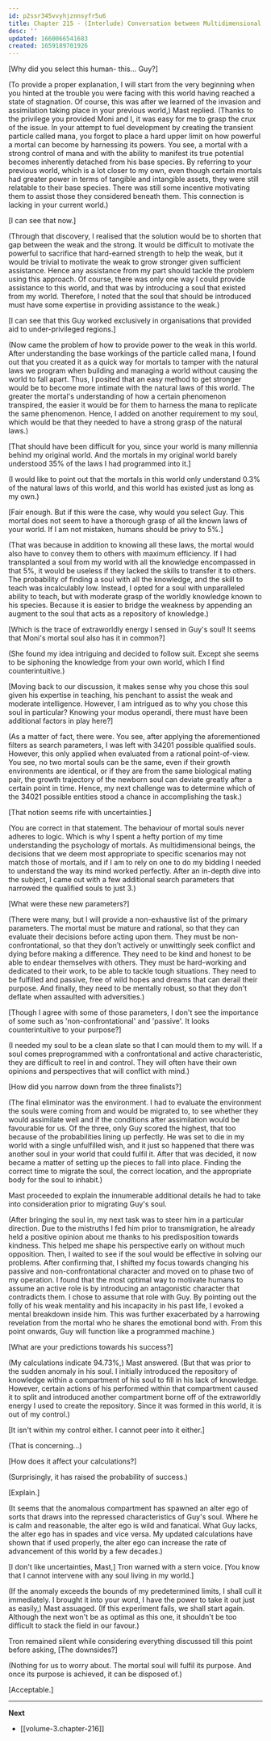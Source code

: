 ```yaml
---
id: p2ssr345vvyhjznnsyfr5u6
title: Chapter 215 - (Interlude) Conversation between Multidimensional Beings (Part Two)
desc: ''
updated: 1660066541683
created: 1659189701926
---
```


[Why did you select this human- this... Guy?]

(To provide a proper explanation, I will start from the very beginning when you hinted at the trouble you were facing with this world having reached a state of stagnation. Of course, this was after we learned of the invasion and assimilation taking place in your previous world,) Mast replied. (Thanks to the privilege you provided Moni and I, it was easy for me to grasp the crux of the issue. In your attempt to fuel development by creating the transient particle called mana, you forgot to place a hard upper limit on how powerful a mortal can become by harnessing its powers. You see, a mortal with a strong control of mana and with the ability to manifest its true potential becomes inherently detached from his base species. By referring to your previous world, which is a lot closer to my own, even though certain mortals had greater power in terms of tangible and intangible assets, they were still relatable to their base species. There was still some incentive motivating them to assist those they considered beneath them. This connection is lacking in your current world.)

[I can see that now.]

(Through that discovery, I realised that the solution would be to shorten that gap between the weak and the strong. It would be difficult to motivate the powerful to sacrifice that hard-earned strength to help the weak, but it would be trivial to motivate the weak to grow stronger given sufficient assistance. Hence any assistance from my part should tackle the problem using this approach. Of course, there was only one way I could provide assistance to this world, and that was by introducing a soul that existed from my world. Therefore, I noted that the soul that should be introduced must have some expertise in providing assistance to the weak.)

[I can see that this Guy worked exclusively in organisations that provided aid to under-privileged regions.]

(Now came the problem of how to provide power to the weak in this world. After understanding the base workings of the particle called mana, I found out that you created it as a quick way for mortals to tamper with the natural laws we program when building and managing a world without causing the world to fall apart. Thus, I posited that an easy method to get stronger would be to become more intimate with the natural laws of this world. The greater the mortal's understanding of how a certain phenomenon transpired, the easier it would be for them to harness the mana to replicate the same phenomenon. Hence, I added on another requirement to my soul, which would be that they needed to have a strong grasp of the natural laws.)

[That should have been difficult for you, since your world is many millennia behind my original world. And the mortals in my original world barely understood 35% of the laws I had programmed into it.]

(I would like to point out that the mortals in this world only understand 0.3% of the natural laws of this world, and this world has existed just as long as my own.)

[Fair enough. But if this were the case, why would you select Guy. This mortal does not seem to have a thorough grasp of all the known laws of your world. If I am not mistaken, humans should be privy to 5%.]

(That was because in addition to knowing all these laws, the mortal would also have to convey them to others with maximum efficiency. If I had transplanted a soul from my world with all the knowledge encompassed in that 5%, it would be useless if they lacked the skills to transfer it to others. The probability of finding a soul with all the knowledge, and the skill to teach was incalculably low. Instead, I opted for a soul with unparalleled ability to teach, but with moderate grasp of the worldly knowledge known to his species. Because it is easier to bridge the weakness by appending an augment to the soul that acts as a repository of knowledge.)

[Which is the trace of extraworldly energy I sensed in Guy's soul! It seems that Moni's mortal soul also has it in common?]

(She found my idea intriguing and decided to follow suit. Except she seems to be siphoning the knowledge from your own world, which I find counterintuitive.)

[Moving back to our discussion, it makes sense why you chose this soul given his expertise in teaching, his penchant to assist the weak and moderate intelligence. However, I am intrigued as to why you chose this soul in particular? Knowing your modus operandi, there must have been additional factors in play here?]

(As a matter of fact, there were. You see, after applying the aforementioned filters as search parameters, I was left with 34201 possible qualified souls. However, this only applied when evaluated from a rational point-of-view. You see, no two mortal souls can be the same, even if their growth environments are identical, or if they are from the same biological mating pair, the growth trajectory of the newborn soul can deviate greatly after a certain point in time. Hence, my next challenge was to determine which of the 34021 possible entities stood a chance in accomplishing the task.)

[That notion seems rife with uncertainties.]

(You are correct in that statement. The behaviour of mortal souls never adheres to logic. Which is why I spent a hefty portion of my time understanding the psychology of mortals. As multidimensional beings, the decisions that we deem most appropriate to specific scenarios may not match those of mortals, and if I am to rely on one to do my bidding I needed to understand the way its mind worked perfectly. After an in-depth dive into the subject, I came out with a few additional search parameters that narrowed the qualified souls to just 3.)

[What were these new parameters?]

(There were many, but I will provide a non-exhaustive list of the primary parameters. The mortal must be mature and rational, so that they can evaluate their decisions before acting upon them. They must be non-confrontational, so that they don't actively or unwittingly seek conflict and dying before making a difference. They need to be kind and honest to be able to endear themselves with others. They must be hard-working and dedicated to their work, to be able to tackle tough situations. They need to be fulfilled and passive, free of wild hopes and dreams that can derail their purpose. And finally, they need to be mentally robust, so that they don't deflate when assaulted with adversities.)

[Though I agree with some of those parameters, I don't see the importance of some such as 'non-confrontational' and 'passive'. It looks counterintuitive to your purpose?]

(I needed my soul to be a clean slate so that I can mould them to my will. If a soul comes preprogrammed with a confrontational and active characteristic, they are difficult to reel in and control. They will often have their own opinions and perspectives that will conflict with mind.)

[How did you narrow down from the three finalists?]

(The final eliminator was the environment. I had to evaluate the environment the souls were coming from and would be migrated to, to see whether they would assimilate well and if the conditions after assimilation would be favourable for us. Of the three, only Guy scored the highest, that too because of the probabilities lining up perfectly. He was set to die in my world with a single unfulfilled wish, and it just so happened that there was another soul in your world that could fulfil it. After that was decided, it now became a matter of setting up the pieces to fall into place. Finding the correct time to migrate the soul, the correct location, and the appropriate body for the soul to inhabit.)

Mast proceeded to explain the innumerable additional details he had to take into consideration prior to migrating Guy's soul.

(After bringing the soul in, my next task was to steer him in a particular direction. Due to the mistruths I fed him prior to transmigration, he already held a positive opinion about me thanks to his predisposition towards kindness. This helped me shape his perspective early on without much opposition. Then, I waited to see if the soul would be effective in solving our problems. After confirming that, I shifted my focus towards changing his passive and non-confrontational character and moved on to phase two of my operation. I found that the most optimal way to motivate humans to assume an active role is by introducing an antagonistic character that contradicts them. I chose to assume that role with Guy. By pointing out the folly of his weak mentality and his incapacity in his past life, I evoked a mental breakdown inside him. This was further exacerbated by a harrowing revelation from the mortal who he shares the emotional bond with. From this point onwards, Guy will function like a programmed machine.)

[What are your predictions towards his success?]

(My calculations indicate 94.73%,) Mast answered. (But that was prior to the sudden anomaly in his soul. I initially introduced the repository of knowledge within a compartment of his soul to fill in his lack of knowledge. However, certain actions of his performed within that compartment caused it to split and introduced another compartment borne off of the extraworldly energy I used to create the repository. Since it was formed in this world, it is out of my control.)

[It isn't within my control either. I cannot peer into it either.]

(That is concerning...)

[How does it affect your calculations?]

(Surprisingly, it has raised the probability of success.)

[Explain.]

(It seems that the anomalous compartment has spawned an alter ego of sorts that draws into the repressed characteristics of Guy's soul. Where he is calm and reasonable, the alter ego is wild and fanatical. What Guy lacks, the alter ego has in spades and vice versa. My updated calculations have shown that if used properly, the alter ego can increase the rate of advancement of this world by a few decades.)

[I don't like uncertainties, Mast,] Tron warned with a stern voice. [You know that I cannot intervene with any soul living in my world.]

(If the anomaly exceeds the bounds of my predetermined limits, I shall cull it immediately. I brought it into your word, I have the power to take it out just as easily,) Mast assuaged. (If this experiment fails, we shall start again. Although the next won't be as optimal as this one, it shouldn't be too difficult to stack the field in our favour.)

Tron remained silent while considering everything discussed till this point before asking, [The downsides?]

(Nothing for us to worry about. The mortal soul will fulfil its purpose. And once its purpose is achieved, it can be disposed of.)

[Acceptable.]

____

**Next**
* [[volume-3.chapter-216]]